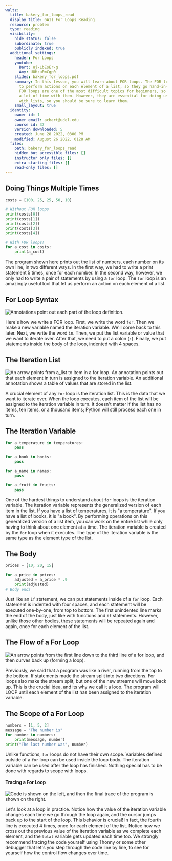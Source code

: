 ```yaml
---
waltz:
  title: bakery_for_loops_read
  display title: 6A1) For Loops Reading
  resource: problem
  type: reading
  visibility:
    hide status: false
    subordinate: true
    publicly indexed: true
  additional settings:
    header: For Loops
    youtube:
      Bart: uj-LbEsEr-g
      Amy: U8HzuPmCgp0
    slides: bakery_for_loops.pdf
    summary: In this lesson, you will learn about FOR loops. The FOR loop allows you
      to perform actions on each element of a list, so they go hand-in-hand with lists.
      FOR loops are one of the most difficult topics for beginners, so expect to spend
      a lot of time with them. However, they are essential for doing useful things
      with lists, so you should be sure to learn them.
    small_layout: true
  identity:
    owner id: 1
    owner email: acbart@udel.edu
    course id: 37
    version downloaded: 5
    created: June 28 2022, 0300 PM
    modified: August 26 2022, 0128 AM
  files:
    path: bakery_for_loops_read
    hidden but accessible files: []
    instructor only files: []
    extra starting files: []
    read-only files: []
---
```

## Doing Things Multiple Times

```python
costs = [100, 25, 25, 50, 10]

# Without FOR loops
print(costs[0])
print(costs[1])
print(costs[2])
print(costs[3])
print(costs[4])

# With FOR loops!
for a_cost in costs:
    print(a_cost)
```

The program shown here prints out the list of numbers, each number on its own line, in two different ways.
In the first way, we had to write a print statement 5 times, once for each number.
In the second way, however, we only had to write a pair of statements by using a `for` loop.
The `for` loop is an amazingly useful tool that let us perform an action on each element of a list.

## For Loop Syntax

![Annotations point out each part of the loop definition.](bakery_loops_for_syntax.png)

Here's how we write a FOR loop.
First, we write the word `for`.
Then we make a new variable named the iteration variable.
We'll come back to this later.
Next, we write the word `in`.
Then, we put the list variable or value that we want to iterate over.
After that, we need to put a colon (`:`).
Finally, we put statements inside the body of the loop, indented with 4 spaces.

## The Iteration List

![An arrow points from `a_list` to `item` in a for loop. An annotation points out that each element in turn is assigned to the iteration variable. An additional annotation shows a table of values that are stored in the list.](bakery_loops_for_iteration_variable.png)

A crucial element of any `for` loop is the iteration list.
This is the data that we want to iterate over.
When the loop executes, each item of the list will be assigned to the iteration variable in turn.
It doesn't matter if the list has no items, ten items, or a thousand items; Python will still process each one in turn.

## The Iteration Variable

```python
for a_temperature in temperatures:
    pass

for a_book in books:
    pass

for a_name in names:
    pass

for a_fruit in fruits:
    pass
```

One of the hardest things to understand about `for` loops is the iteration variable.
The iteration variable represents the generalized version of each item in the list.
If you have a list of temperatures, it is "a temperature".
If you have a list of books, it is "a book".
By performing operations on this generalized version of a list item, you can work on the entire list while only having to think about one element at a time.
The iteration variable is created by the `for` loop when it executes.
The type of the iteration variable is the same type as the element type of the list.


## The Body

```python body-example
prices = [10, 20, 15]

for a_price in prices:
    adjusted = a_price * .9
    print(adjusted)
# Body ends
```

Just like an `if` statement, we can put statements inside of a `for` loop.
Each statement is indented with four spaces, and each statement will be executed one-by-one, from top to bottom.
The first unindented line marks the end of the body, just like with functions and `if` statements.
However, unlike those other bodies, these statements will be repeated again and again, once for each element of the list.

## The Flow of a For Loop

![An arrow points from the first line down to the third line of a `for` loop, and then curves back up (forming a loop).](bakery_loops_for_loop_back.png)

Previously, we said that a program was like a river, running from the top to the bottom.
If statements made the stream split into two directions.
For loops also make the stream split, but one of the new streams will move back up.
This is the crucial idea, and its why we call it a loop.
The program will LOOP until each element of the list has been assigned to the iteration variable.

## The Scope of a For Loop

```python loop-scope
numbers = [1, 5, 2]
message = "The number is"
for number in numbers:
    print(message, number)
print("The last number was", number)
```

Unlike functions, `for` loops do not have their own scope.
Variables defined outside of a `for` loop can be used inside the loop body.
The iteration variable can be used after the loop has finished.
Nothing special has to be done with regards to scope with loops.


#### Tracing a For Loop

![Code is shown on the left, and then the final trace of the program is shown on the right.](bakery_loops_for_trace.png)

Let's look at a loop in practice.
Notice how the value of the iteration variable changes each time we go through the loop again, and the cursor jumps back up to the start of the loop.
This behavior is crucial!
In fact, the fourth line is executed 4 times, once for each element of the list. Notice how we cross out the previous value of the iteration variable as we complete each element, and the `total` variable gets updated each time too.
We strongly recommend tracing the code yourself using Thonny or some other debugger that let's you step through the code line by line, to see for yourself how the control flow changes over time.